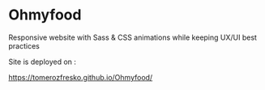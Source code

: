 # Ohmyfood

Responsive website with Sass & CSS animations while keeping UX/UI best practices

Site is deployed on :

https://tomerozfresko.github.io/Ohmyfood/

